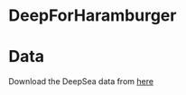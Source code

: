 # DeepForHaramburger

# Data

Download the DeepSea data from [here](deepsea.princeton.edu/media/code/deepsea_train_bundle.v0.9.tar.gz)

